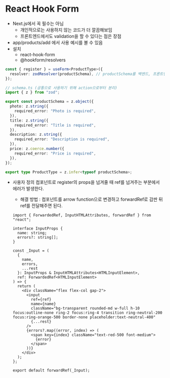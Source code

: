 # React Hook Form

- Next.js에서 꼭 필수는 아님
  - 개인적으로는 사용하지 않는 코드가 더 깔끔해보임
  - 프론트엔드에서도 validation을 할 수 있다는 점은 장점
- app/products/add 에서 사용 예시를 볼 수 있음
- 설치
  - react-hook-form
  - @hookform/resolvers

```ts
const { register } = useForm<ProductType>({
  resolver: zodResolver(productSchema), // productSchema를 백엔드, 프론트엔드 모두 공유
});

// schema.ts (공통으로 사용하기 위해 action으로부터 분리)
import { z } from "zod";

export const productSchema = z.object({
  photo: z.string({
    required_error: "Photo is required",
  }),
  title: z.string({
    required_error: "Title is required",
  }),
  description: z.string({
    required_error: "Description is required",
  }),
  price: z.coerce.number({
    required_error: "Price is required",
  }),
});

export type ProductType = z.infer<typeof productSchema>;
```

- 사용자 정의 컴포넌트로 register의 props을 넘겨줄 때 ref를 넘겨주는 부분에서 에러가 발생한다.

  - 해결 방법 : 컴포넌트를 arrow function으로 변경하고 forwardRef로 감싼 뒤 ref를 전달해주면 된다.

  ```tsx
  import { ForwardedRef, InputHTMLAttributes, forwardRef } from "react";

  interface InputProps {
    name: string;
    errors?: string[];
  }

  const _Input = (
    {
      name,
      errors,
      ...rest
    }: InputProps & InputHTMLAttributes<HTMLInputElement>,
    ref: ForwardedRef<HTMLInputElement>
  ) => {
    return (
      <div className="flex flex-col gap-2">
        <input
          ref={ref}
          name={name}
          className="bg-transparent rounded-md w-full h-10 focus:outline-none ring-2 focus:ring-4 transition ring-neutral-200 focus:ring-orange-500 border-none placeholder:text-neutral-400"
          {...rest}
        />
        {errors?.map((error, index) => (
          <span key={index} className="text-red-500 font-medium">
            {error}
          </span>
        ))}
      </div>
    );
  };

  export default forwardRef(_Input);
  ```
